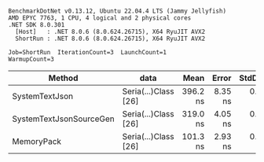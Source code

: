 ```

BenchmarkDotNet v0.13.12, Ubuntu 22.04.4 LTS (Jammy Jellyfish)
AMD EPYC 7763, 1 CPU, 4 logical and 2 physical cores
.NET SDK 8.0.301
  [Host]   : .NET 8.0.6 (8.0.624.26715), X64 RyuJIT AVX2
  ShortRun : .NET 8.0.6 (8.0.624.26715), X64 RyuJIT AVX2

Job=ShortRun  IterationCount=3  LaunchCount=1  
WarmupCount=3  

```
| Method                  | data                 | Mean     | Error   | StdDev  | Min      | Max      | Gen0   | Allocated |
|------------------------ |--------------------- |---------:|--------:|--------:|---------:|---------:|-------:|----------:|
| SystemTextJson          | Seria(...)Class [26] | 396.2 ns | 8.35 ns | 0.46 ns | 395.7 ns | 396.5 ns | 0.0038 |     328 B |
| SystemTextJsonSourceGen | Seria(...)Class [26] | 319.0 ns | 4.05 ns | 0.22 ns | 318.7 ns | 319.2 ns | 0.0043 |     368 B |
| MemoryPack              | Seria(...)Class [26] | 101.3 ns | 2.93 ns | 0.16 ns | 101.2 ns | 101.5 ns | 0.0014 |     128 B |
